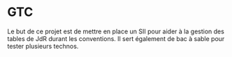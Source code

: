 # GTC

Le but de ce projet est de mettre en place un SII pour aider à la gestion des tables de JdR durant les conventions.
Il sert également de bac à sable pour tester plusieurs technos.
